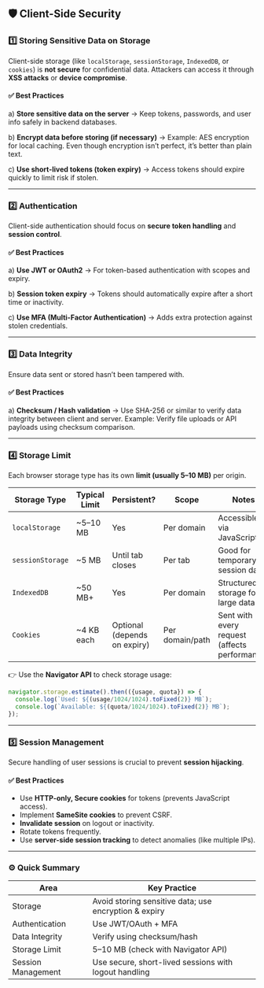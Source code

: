 ## 🛡️ Client-Side Security

### 1️⃣ Storing Sensitive Data on Storage

Client-side storage (like `localStorage`, `sessionStorage`, `IndexedDB`, or `cookies`) is **not secure** for confidential data.
Attackers can access it through **XSS attacks** or **device compromise**.

#### ✅ Best Practices

a) **Store sensitive data on the server**
→ Keep tokens, passwords, and user info safely in backend databases.

b) **Encrypt data before storing (if necessary)**
→ Example: AES encryption for local caching.
Even though encryption isn’t perfect, it’s better than plain text.

c) **Use short-lived tokens (token expiry)**
→ Access tokens should expire quickly to limit risk if stolen.

---

### 2️⃣ Authentication

Client-side authentication should focus on **secure token handling** and **session control**.

#### ✅ Best Practices

a) **Use JWT or OAuth2**
→ For token-based authentication with scopes and expiry.

b) **Session token expiry**
→ Tokens should automatically expire after a short time or inactivity.

c) **Use MFA (Multi-Factor Authentication)**
→ Adds extra protection against stolen credentials.

---

### 3️⃣ Data Integrity

Ensure data sent or stored hasn’t been tampered with.

#### ✅ Best Practices

a) **Checksum / Hash validation**
→ Use SHA-256 or similar to verify data integrity between client and server.
Example: Verify file uploads or API payloads using checksum comparison.

---

### 4️⃣ Storage Limit

Each browser storage type has its own **limit (usually 5–10 MB)** per origin.

| Storage Type     | Typical Limit | Persistent?                  | Scope           | Notes                                         |
| ---------------- | ------------- | ---------------------------- | --------------- | --------------------------------------------- |
| `localStorage`   | ~5–10 MB      | Yes                          | Per domain      | Accessible via JavaScript                     |
| `sessionStorage` | ~5 MB         | Until tab closes             | Per tab         | Good for temporary session data               |
| `IndexedDB`      | ~50 MB+       | Yes                          | Per domain      | Structured storage for large data             |
| `Cookies`        | ~4 KB each    | Optional (depends on expiry) | Per domain/path | Sent with every request (affects performance) |

👉 Use the **Navigator API** to check storage usage:

```js
navigator.storage.estimate().then(({usage, quota}) => {
  console.log(`Used: ${(usage/1024/1024).toFixed(2)} MB`);
  console.log(`Available: ${(quota/1024/1024).toFixed(2)} MB`);
});
```

---

### 5️⃣ Session Management

Secure handling of user sessions is crucial to prevent **session hijacking**.

#### ✅ Best Practices

* Use **HTTP-only, Secure cookies** for tokens (prevents JavaScript access).
* Implement **SameSite cookies** to prevent CSRF.
* **Invalidate session** on logout or inactivity.
* Rotate tokens frequently.
* Use **server-side session tracking** to detect anomalies (like multiple IPs).

---

### ⚙️ Quick Summary

| Area               | Key Practice                                          |
| ------------------ | ----------------------------------------------------- |
| Storage            | Avoid storing sensitive data; use encryption & expiry |
| Authentication     | Use JWT/OAuth + MFA                                   |
| Data Integrity     | Verify using checksum/hash                            |
| Storage Limit      | 5–10 MB (check with Navigator API)                    |
| Session Management | Use secure, short-lived sessions with logout handling |
